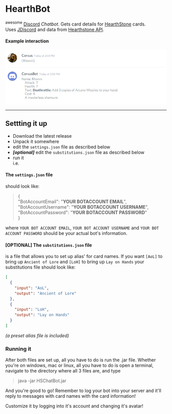 HearthBot
===================


<sup>awesome</sup> [Discord](https://discordapp.com/) _Chatbot_. Gets card details for [HearthStone](http://us.battle.net/hearthstone/en/) cards.  
Uses [JDiscord](https://github.com/nerd/jDiscord) and data from [Hearthstone API](http://hearthstoneapi.com/).

#### Example interaction
![Example Interaction](https://raw.githubusercontent.com/HolyThunder/HSDiscordCardBot/master/example.png)

-----------

## Settting it up

 * Download the latest release
 * Unpack it somewhere
 * edit the ```settings.json``` file as described below
 * **_[optional]_** edit the ```substitutions.json``` file as described below
 * run it  
 i.e.

#### The ```settings.json``` file

should look like:
>{  
>  "BotAccountEmail": "**YOUR BOTACCOUNT EMAIL**",  
>  "BotAccountUsername": "**YOUR BOTACCOUNT USERNAME**",  
>  "BotAccountPassword": "**YOUR BOTACCOUNT PASSWORD**"  
>}

where ```YOUR BOT ACCOUNT EMAIL```, ```YOUR BOT ACCOUNT USERNAME``` and ```YOUR BOT ACCOUNT PASSWORD``` should be your actual bot's information.


#### [OPTIONAL] The ```substitutions.json``` file

is a file that allows you to set up alias' for card names. If you want ```[AoL]``` to bring up ```Ancient of Lore``` and ```[LoH]``` to bring up ```Lay on Hands``` your substitutions file should look like:

```json
[  
  {  
    "input": "AoL",  
    "output": "Ancient of Lore"  
  },
  {
    "input": "LoH",
    "output": "Lay on Hands"
  }
]
```

_(a preset alias file is included)_

### Running it

After both files are set up, all you have to do is run the .jar file. Whether you're on windows, mac or linux, all you have to do is open a terminal, navigate to the directory where all 3 files are, and type

>  java -jar HSChatBot.jar

And you're good to go! Remember to log your bot into your server and it'll reply to messages with card names with the card information!

Customize it by logging into it's account and changing it's avatar!
